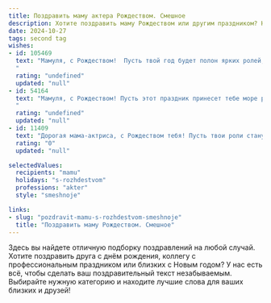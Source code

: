 ```yaml
---
title: Поздравить маму актера Рождеством. Смешное
description: Хотите поздравить маму Рождеством или другим праздником? Наш ИИ создаст незабываемое поздравление, а вы обязательно выделитесь среди других.  
date: 2024-10-27
tags: second tag
wishes:
- id: 105469
  text: "Мамуля, с Рождеством!  Пусть твой год будет полон ярких ролей, а аншлаги гремят не только в театре, но и на домашней кухне, где ты, звезда нашей семьи, блистаешь кулинарными шедеврами!  Надеюсь, Дед Мороз принесёт тебе не только подарки, но и сценарий для новой, невероятно смешной комедии, в которой ты сыграешь главную роль – роль счастливой мамы!
  "
  rating: "undefined"
  updated: "null"
- id: 54164
  text: "Мамуля, с Рождеством! Пусть этот праздник принесет тебе море радости, кучу подарков и нескучных ролей в новом году! Надеюсь, ты не будешь играть роль Снегурочки, а то, знаешь ли, морозить тебя не хочется! 😂
  "
  rating: "undefined"
  updated: "null"
- id: 11409
  text: "Дорогая мама-актриса, с Рождеством тебя! Пусть твои роли станут еще ярче, а твои монологи — короче, чтобы даже я их успел усвоить! Пусть твои актерские таланты радуют нас всех, а твои пародии на родных заставляют нас смеяться до слез. Счастья, здоровья и новых интересных персонажей в твоей жизни!"
  rating: "0"
  updated: "null"

selectedValues:
  recipients: "mamu"
  holidays: "s-rozhdestvom"
  professions: "akter"
  style: "smeshnoje"

links:
- slug: "pozdravit-mamu-s-rozhdestvom-smeshnoje"
  title: "Поздравить маму Рождеством. Смешное"
---
```


Здесь вы найдете отличную подборку поздравлений на любой случай. 
Хотите поздравить друга с днём рождения, коллегу с профессиональным праздником или близких с Новым годом? У нас есть всё, чтобы сделать ваш поздравительный текст незабываемым. Выбирайте нужную категорию и находите лучшие слова для ваших близких и друзей!
